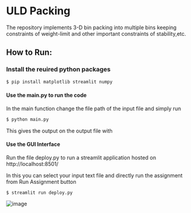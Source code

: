 # ULD Packing

The repository implements 3-D bin packing into multiple bins keeping constraints of weight-limit and other important constraints of stability,etc.

## How to Run:

### Install the reuired python packages

```bash
$ pip install matplotlib streamlit numpy
```

#### Use the main.py to run the code

In the main function change the file path of the input file and simply run

```bash
$ python main.py
```
This gives the output on the output file with 

#### Use the GUI Interface

Run the file deploy.py to run a streamlit application hosted on http://localhost:8501/

In this you can select your input text file and directly run the assignment from Run Assignment button

```
$ streamlit run deploy.py
```
![image](https://github.com/user-attachments/assets/782df946-1cd4-46f1-a04c-9bdac6b9f750)

